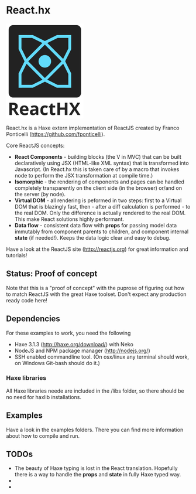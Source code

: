 # React.hx

![React.hx](/react-hx.png?raw=true "React.hx")

React.hx is a Haxe extern implementation of ReactJS created by Franco Ponticelli (https://github.com/fponticelli).

Core ReactJS concepts:
- **React Components** - building blocks (the V in MVC) that can be built declaratively using JSX (HTML-like XML syntax) that is transformed into Javascript. (In React.hx this is taken care of by a macro that invokes node to perform the JSX transformation at compile time.)
- **Isomorphic** - the rendering of components and pages can be handled completely transparently on the client side (in the browser) or/and on the server (by node).
- **Virtual DOM** - all rendering is peformed in two steps: first to a Virtual DOM that is blazingly fast, then - after a diff calculation is performed - to the real DOM. Only the difference is actually rendered to the real DOM. This make React solutions highly performant.
- **Data flow** - consistent data flow with **props** for passing model data immutably from component parents to children, and component internal **state** (if needed!). Keeps the data logic clear and easy to debug.

Have a look at the ReactJS site (http://reactjs.org) for great information and tutorials!

## Status: Proof of concept

Note that this is a "proof of concept" with the puprose of figuring out how to match ReactJS with the great Haxe toolset.
Don't expect any production ready code here!

## Dependencies

For these examples to work, you need the following

- Haxe 3.1.3 (http://haxe.org/download/) with Neko
- NodeJS and NPM package manager (http://nodejs.org/)	
- SSH enabled commandline tool. (On osx/linux any terminal should work, on Windows Git-bash should do it.)

### Haxe libraries

All Haxe libraries neede are included in the /libs folder, so there should be no need for haxlib installations.


## Examples

Have a look in the examples folders. There you can find more information about how to compile and run.

## TODOs

- The beauty of Haxe typing is lost in the React translation. Hopefully there is a way to handle the **props** and **state** in fully Haxe typed way.
- 
- 
